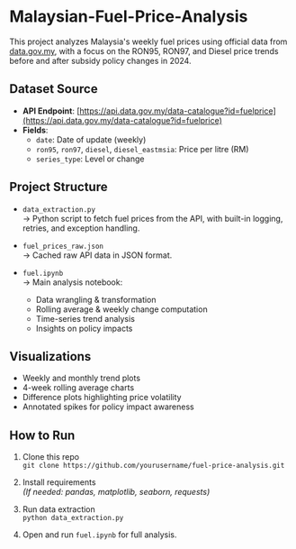# Malaysian-Fuel-Price-Analysis
This project analyzes Malaysia's weekly fuel prices using official data from [data.gov.my](https://data.gov.my), with a focus on the RON95, RON97, and Diesel price trends before and after subsidy policy changes in 2024.

## Dataset Source

- **API Endpoint**: [https://api.data.gov.my/data-catalogue?id=fuelprice](https://api.data.gov.my/data-catalogue?id=fuelprice)
- **Fields**:
  - `date`: Date of update (weekly)
  - `ron95`, `ron97`, `diesel`, `diesel_eastmsia`: Price per litre (RM)
  - `series_type`: Level or change


## Project Structure

- `data_extraction.py`  
  → Python script to fetch fuel prices from the API, with built-in logging, retries, and exception handling.

- `fuel_prices_raw.json`  
  → Cached raw API data in JSON format.

- `fuel.ipynb`  
  → Main analysis notebook:
  - Data wrangling & transformation
  - Rolling average & weekly change computation
  - Time-series trend analysis
  - Insights on policy impacts


## Visualizations

- Weekly and monthly trend plots
- 4-week rolling average charts
- Difference plots highlighting price volatility
- Annotated spikes for policy impact awareness


## How to Run

1. Clone this repo  
   `git clone https://github.com/yourusername/fuel-price-analysis.git`

2. Install requirements  
   *(If needed: pandas, matplotlib, seaborn, requests)*

3. Run data extraction  
   `python data_extraction.py`

4. Open and run `fuel.ipynb` for full analysis.

